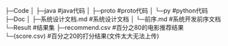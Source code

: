 ├─Code
│  ├─java			#java代码
│  ├─proto			#proto代码
│  └─py			#python代码
├─Doc
│  ├─系统设计文档.md		#系统设计文档
│  └─前序.md			#系统开发前序文档
└─Result			#结果集
    ├─recommend.csv		#百分之80的电影推荐结果
    └─(score.csv)		#百分之20的打分结果(文件太大无法上传)